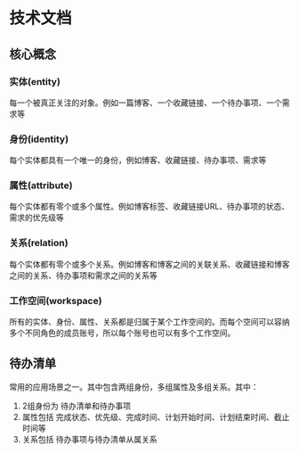 # 技术文档

## 核心概念

### 实体(entity)

每一个被真正关注的对象。例如一篇博客、一个收藏链接、一个待办事项、一个需求等

### 身份(identity)

每个实体都具有一个唯一的身份，例如博客、收藏链接、待办事项、需求等

### 属性(attribute)

每个实体都有零个或多个属性。例如博客标签、收藏链接URL、待办事项的状态、需求的优先级等

### 关系(relation)

每个实体都有零个或多个关系。例如博客和博客之间的关联关系、收藏链接和博客之间的关系、待办事项和需求之间的关系等

### 工作空间(workspace)

所有的实体、身份、属性、关系都是归属于某个工作空间的。而每个空间可以容纳多个不同角色的成员账号，所以每个账号也可以有多个工作空间。

## 待办清单

常用的应用场景之一。其中包含两组身份，多组属性及多组关系。其中：

1. 2组身份为 待办清单和待办事项
2. 属性包括 完成状态、优先级、完成时间、计划开始时间、计划结束时间、截止时间等
3. 关系包括 待办事项与待办清单从属关系
